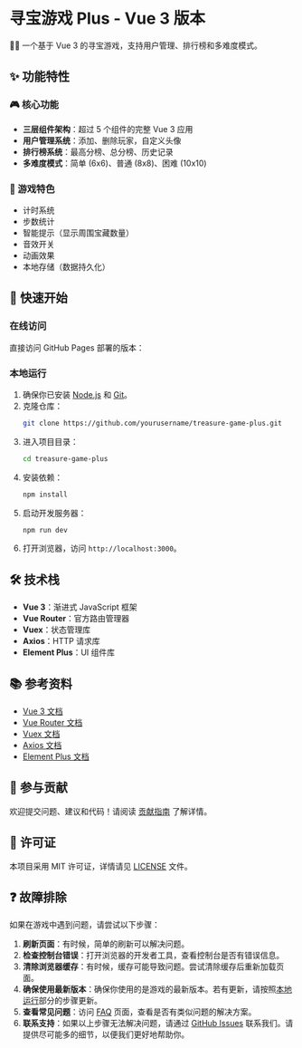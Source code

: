 # 寻宝游戏 Plus - Vue 3 版本

🏴‍☠️ 一个基于 Vue 3 的寻宝游戏，支持用户管理、排行榜和多难度模式。

## ✨ 功能特性

### 🎮 核心功能
- **三层组件架构**：超过 5 个组件的完整 Vue 3 应用
- **用户管理系统**：添加、删除玩家，自定义头像
- **排行榜系统**：最高分榜、总分榜、历史记录
- **多难度模式**：简单 (6x6)、普通 (8x8)、困难 (10x10)

### 🎯 游戏特色
- 计时系统
- 步数统计
- 智能提示（显示周围宝藏数量）
- 音效开关
- 动画效果
- 本地存储（数据持久化）

## 🚀 快速开始

### 在线访问
直接访问 GitHub Pages 部署的版本：

### 本地运行
1. 确保你已安装 [Node.js](https://nodejs.org/) 和 [Git](https://git-scm.com/)。
2. 克隆仓库：
   ```bash
   git clone https://github.com/yourusername/treasure-game-plus.git
   ```
3. 进入项目目录：
   ```bash
   cd treasure-game-plus
   ```
4. 安装依赖：
   ```bash
   npm install
   ```
5. 启动开发服务器：
   ```bash
   npm run dev
   ```
6. 打开浏览器，访问 `http://localhost:3000`。

## 🛠️ 技术栈
- **Vue 3**：渐进式 JavaScript 框架
- **Vue Router**：官方路由管理器
- **Vuex**：状态管理库
- **Axios**：HTTP 请求库
- **Element Plus**：UI 组件库

## 📚 参考资料
- [Vue 3 文档](https://v3.vuejs.org/)
- [Vue Router 文档](https://router.vuejs.org/)
- [Vuex 文档](https://vuex.vuejs.org/)
- [Axios 文档](https://axios-http.com/docs/intro)
- [Element Plus 文档](https://element-plus.org/)

## 🤝 参与贡献
欢迎提交问题、建议和代码！请阅读 [贡献指南](CONTRIBUTING.md) 了解详情。

## 📜 许可证
本项目采用 MIT 许可证，详情请见 [LICENSE](LICENSE) 文件。

## ❓ 故障排除

如果在游戏中遇到问题，请尝试以下步骤：

1. **刷新页面**：有时候，简单的刷新可以解决问题。
2. **检查控制台错误**：打开浏览器的开发者工具，查看控制台是否有错误信息。
3. **清除浏览器缓存**：有时候，缓存可能导致问题。尝试清除缓存后重新加载页面。
4. **确保使用最新版本**：确保你使用的是游戏的最新版本。若有更新，请按照[本地运行](#本地运行)部分的步骤更新。
5. **查看常见问题**：访问 [FAQ](FAQ.md) 页面，查看是否有类似问题的解决方案。
6. **联系支持**：如果以上步骤无法解决问题，请通过 [GitHub Issues](https://github.com/yourusername/treasure-game-plus/issues) 联系我们。请提供尽可能多的细节，以便我们更好地帮助你。